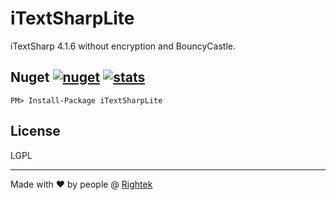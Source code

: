 # iTextSharpLite
iTextSharp 4.1.6 without encryption and BouncyCastle.

## Nuget [![nuget](https://img.shields.io/nuget/v/iTextSharpLite.svg?color=%23268bd2&style=flat-square)](https://www.nuget.org/packages/iTextSharpLite) [![stats](https://img.shields.io/nuget/dt/iTextSharpLite.svg?color=%2382b414&style=flat-square)](https://www.nuget.org/stats/packages/iTextSharpLite?groupby=Version)

`PM> Install-Package iTextSharpLite`

## License
LGPL

---
Made with ♥ by people @ [Rightek](http://rightek.ir)
